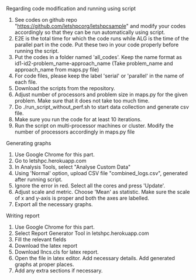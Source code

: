 Regarding code modification and running using script

1. See codes on github repo "https://github.com/letshpcorg/letshpcsample" and modify your codes accordingly so that they can be run automatically using script.
2. E2E is the total time for which the code runs while ALG is the time of the parallel part in the code. Put these two in your code properly before running the script.
3. Put the codes in a folder named 'all_codes'. Keep the name format as id1-id2-problem_name-approach_name (Take problem_name and approach_name from maps.py file)
4. For code files, please keep the label 'serial' or 'parallel' in the name of each file.
4. Download the scripts from the repository.
5. Adjust number of processors and problem size in maps.py for the given problem. Make sure that it does not take too much time.
6. Do ./run_script_without_perf.sh to start data collection and generate csv file.
7. Make sure you run the code for at least 10 iterations. 
8. Run the script on multi-processor machines or cluster. Modify the number of processors accordingly in maps.py file



Generating graphs

1. Use Google Chrome for this part.
2. Go to letshpc.herokuapp.com
3. In Analysis Tools, select "Analyse Custom Data"
4. Using 'Normal' option, upload CSV file "combined_logs.csv", generated after running script.
5. Ignore the error in red. Select all the cores and press 'Update'.
6. Adjust scale and metric. Choose 'Mean' as statistic. Make sure the scale of x and y-axis is proper and both the axes are labelled.
7. Export all the necessary graphs.


Writing report

1. Use Google Chrome for this part.
2. Select Report Generator Tool in letshpc.herokuapp.com
3. Fill the relevant fields
4. Download the latex report
5. Download llncs.cls for latex report.
6. Open the file in latex editor. Add necessary details. Add generated graphs at proper places.
7. Add any extra sections if necessary.
